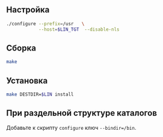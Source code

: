 <package-info :package="package" showsbu></package-info>

<script>
		new Vue({
		el: '#main',
		data: { package: {} },
		mounted: function () {
				this.getPackage('grep');
		},
		methods: {
			getPackage: function(name) {
					getPackage(name)
					.then(response => this.package = response);
			},
		}
  })
</script>

## Настройка

```bash
./configure --prefix=/usr   \
            --host=$LIN_TGT  --disable-nls
```

## Сборка

```bash
make
```

## Установка

```bash
make DESTDIR=$LIN install
```

## При раздельной структуре каталогов

Добавьте к скрипту `configure` ключ `--bindir=/bin`.
